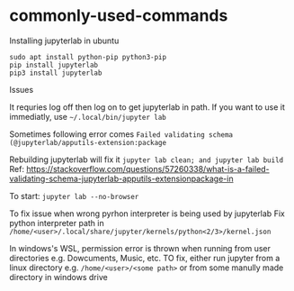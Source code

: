 # commonly-used-commands

Installing jupyterlab in ubuntu
```
sudo apt install python-pip python3-pip
pip install jupyterlab
pip3 install jupyterlab
```

Issues

It requries log off then log on to get jupyterlab in path. If you want to use it immediatly, use `~/.local/bin/jupyter lab`

Sometimes following error comes `Failed validating schema (@jupyterlab/apputils-extension:package`

Rebuilding jupyterlab will fix it
`jupyter lab clean; and jupyter lab build`
Ref: https://stackoverflow.com/questions/57260338/what-is-a-failed-validating-schema-jupyterlab-apputils-extensionpackage-in

To start: `jupyter lab --no-browser`

To fix issue when wrong pyrhon interpreter is being used by jupyterlab
Fix python interpreter path in `/home/<user>/.local/share/jupyter/kernels/python<2/3>/kernel.json`

In windows's WSL, permission error is thrown when running from user directories e.g. Dowcuments, Music, etc.
TO fix, either run jupyter from a linux directory e.g. `/home/<user>/<some path>` or from some manully made directory in windows drive 

